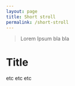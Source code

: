```yaml
---
layout: page
title: Short stroll
permalink: /short-stroll
---
```

> Lorem Ipsum bla bla

# Title

etc etc etc